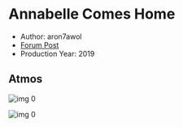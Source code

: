 # Annabelle Comes Home

* Author: aron7awol
* [Forum Post](https://www.avsforum.com/threads/bass-eq-for-filtered-movies.2995212/post-58602998)
* Production Year: 2019

## Atmos

![img 0](https://i.imgur.com/qrOQyZd.jpg)

![img 0](https://i.imgur.com/kieYbB6.png)

